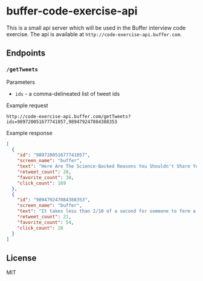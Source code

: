 # buffer-code-exercise-api

This is a small api server which will be used in the Buffer interview code exercise.
The api is available at `http://code-exercise-api.buffer.com`.

## Endpoints

### `/getTweets`

Parameters

- `ids` - a comma-delineated list of tweet ids

Example request
```
http://code-exercise-api.buffer.com/getTweets?ids=989720051677741057,989479247084388353
```

Example response
```json
[
  {
    "id": "989720051677741057",
    "screen_name": "buffer",
    "text": "Here Are The Science-Backed Reasons You Shouldn't Share Your Goals 👉 via @trello https://buff.ly/2F7Lor1",
    "retweet_count": 20,
    "favorite_count": 38,
    "click_count": 169
  },
  {
    "id": "989479247084388353",
    "screen_name": "buffer",
    "text": "It takes less than 2/10 of a second for someone to form a first opinion of your brand based on your website or social media profile.\n\nWe're chatting personal branding this week and why it's the most important asset you own! #BufferPodcast\n\n✨ https://buffer.com/podcast",
    "retweet_count": 21,
    "favorite_count": 54,
    "click_count": 20
  }
]
```

## License

MIT
